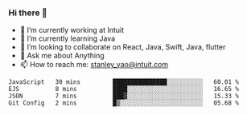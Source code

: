 ### Hi there 👋

- 🔭 I’m currently working at Intuit 
- 🌱 I’m currently learning Java
- 👯 I’m looking to collaborate on React, Java, Swift, Java, flutter
- 💬 Ask me about Anything
- 📫 How to reach me: stanley_yao@intuit.com


<!--START_SECTION:waka-->
```text
JavaScript   30 mins         ███████████████░░░░░░░░░░   60.01 % 
EJS          8 mins          ████░░░░░░░░░░░░░░░░░░░░░   16.65 % 
JSON         7 mins          ███▓░░░░░░░░░░░░░░░░░░░░░   15.33 % 
Git Config   2 mins          █▒░░░░░░░░░░░░░░░░░░░░░░░   05.68 % 
```
<!--END_SECTION:waka-->
